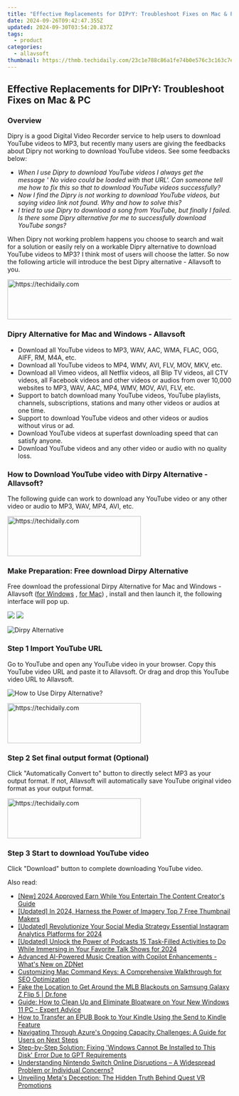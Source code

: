 ```yaml
---
title: "Effective Replacements for DIPrY: Troubleshoot Fixes on Mac & PC"
date: 2024-09-26T09:42:47.355Z
updated: 2024-09-30T03:54:20.837Z
tags:
  - product
categories:
  - allavsoft
thumbnail: https://thmb.techidaily.com/23c1e788c86a1fe74b0e576c3c163c7e8cc36d0f77392a611796a9122444764d.jpg
---
```


## Effective Replacements for DIPrY: Troubleshoot Fixes on Mac & PC

### Overview

Dipry is a good Digital Video Recorder service to help users to download YouTube videos to MP3, but recently many users are giving the feedbacks about Dipry not working to download YouTube videos. See some feedbacks below:

* _When I use Dipry to download YouTube videos I always get the message ' No video could be loaded with that URL'. Can someone tell me how to fix this so that to download YouTube videos successfully?_
* _Now I find the Dipry is not working to download YouTube videos, but saying video link not found. Why and how to solve this?_
* _I tried to use Dipry to download a song from YouTube, but finally I failed. Is there some Dipry alternative for me to successfully download YouTube songs?_

When Dipry not working problem happens you choose to search and wait for a solution or easily rely on a workable Dipry alternative to download YouTube videos to MP3? I think most of users will choose the latter. So now the following article will introduce the best Dipry alternative - Allavsoft to you.

<!-- affiliate ads begin -->
<a href="https://ephamedtechinc.pxf.io/c/5597632/2137226/26400" target="_top" id="2137226">
  <img src="//a.impactradius-go.com/display-ad/26400-2137226" border="0" alt="https://techidaily.com" width="728" height="90"/>
</a>
<img height="0" width="0" src="https://ephamedtechinc.pxf.io/i/5597632/2137226/26400" style="position:absolute;visibility:hidden;" border="0" />
<!-- affiliate ads end -->

### Dipry Alternative for Mac and Windows - Allavsoft

* Download all YouTube videos to MP3, WAV, AAC, WMA, FLAC, OGG, AIFF, RM, M4A, etc.
* Download all YouTube videos to MP4, WMV, AVI, FLV, MOV, MKV, etc.
* Download all Vimeo videos, all Netflix videos, all Blip TV videos, all CTV videos, all Facebook videos and other videos or audios from over 10,000 websites to MP3, WAV, AAC, MP4, WMV, MOV, AVI, FLV, etc.
* Support to batch download many YouTube videos, YouTube playlists, channels, subscriptions, stations and many other videos or audios at one time.
* Support to download YouTube videos and other videos or audios without virus or ad.
* Download YouTube videos at superfast downloading speed that can satisfy anyone.
* Download YouTube videos and any other video or audio with no quality loss.

### How to Download YouTube video with Dirpy Alternative - Allavsoft?

The following guide can work to download any YouTube video or any other video or audio to MP3, WAV, MP4, AVI, etc.

<!-- affiliate ads begin -->
<a href="https://aligracehair.sjv.io/c/5597632/1975836/19272" target="_top" id="1975836">
  <img src="//a.impactradius-go.com/display-ad/19272-1975836" border="0" alt="https://techidaily.com" width="300" height="90"/>
</a>
<img height="0" width="0" src="https://aligracehair.sjv.io/i/5597632/1975836/19272" style="position:absolute;visibility:hidden;" border="0" />
<!-- affiliate ads end -->

### Make Preparation: Free download Dirpy Alternative

Free download the professional Dirpy Alternative for Mac and Windows - Allavsoft ([for Windows](https://tools.techidaily.com/allavsoft/products/) , [for Mac](https://tools.techidaily.com/allavsoft/products/)) , install and then launch it, the following interface will pop up.

[![](https://www.allavsoft.com/how-to/../images/how-to/free-download-win.jpg)](https://tools.techidaily.com/allavsoft/products/) [![](https://www.allavsoft.com/how-to/../images/how-to/free-download-mac.jpg)](https://tools.techidaily.com/allavsoft/products/)

![Dirpy Alternative](https://www.allavsoft.com/how-to/../images/allavsoft/screen-shot-600.jpg)

### Step 1 Import YouTube URL

Go to YouTube and open any YouTube video in your browser. Copy this YouTube video URL and paste it to Allavsoft. Or drag and drop this YouTube video URL to Allavsoft.

![How to Use Dirpy Alternative?](https://www.allavsoft.com/how-to/../images/how-to/download-rtmp-video/download-rtmp-video.jpg)

<!-- affiliate ads begin -->
<a href="https://laganoo.pxf.io/c/5597632/1528693/16446" target="_top" id="1528693">
  <img src="//a.impactradius-go.com/display-ad/16446-1528693" border="0" alt="https://techidaily.com" width="300" height="90"/>
</a>
<img height="0" width="0" src="https://laganoo.pxf.io/i/5597632/1528693/16446" style="position:absolute;visibility:hidden;" border="0" />
<!-- affiliate ads end -->

### Step 2 Set final output format (Optional)

Click "Automatically Convert to" button to directly select MP3 as your output format. If not, Allavsoft will automatically save YouTube original video format as your output format.

<!-- affiliate ads begin -->
<a href="https://laganoo.pxf.io/c/5597632/1484945/16446" target="_top" id="1484945">
  <img src="//a.impactradius-go.com/display-ad/16446-1484945" border="0" alt="https://techidaily.com" width="300" height="90"/>
</a>
<img height="0" width="0" src="https://laganoo.pxf.io/i/5597632/1484945/16446" style="position:absolute;visibility:hidden;" border="0" />
<!-- affiliate ads end -->

### Step 3 Start to download YouTube video

Click "Download" button to complete downloading YouTube video.

<ins class="adsbygoogle"
     style="display:block"
     data-ad-format="autorelaxed"
     data-ad-client="ca-pub-7571918770474297"
     data-ad-slot="1223367746"></ins>

<ins class="adsbygoogle"
     style="display:block"
     data-ad-client="ca-pub-7571918770474297"
     data-ad-slot="8358498916"
     data-ad-format="auto"
     data-full-width-responsive="true"></ins>

<span class="atpl-alsoreadstyle">Also read:</span>
<div><ul>
<li><a href="https://youtube-sure.techidaily.com/024-approved-earn-while-you-entertain-the-content-creators-guide/"><u>[New] 2024 Approved Earn While You Entertain The Content Creator's Guide</u></a></li>
<li><a href="https://eaxpv-info.techidaily.com/updated-in-2024-harness-the-power-of-imagery-top-7-free-thumbnail-makers/"><u>[Updated] In 2024, Harness the Power of Imagery Top 7 Free Thumbnail Makers</u></a></li>
<li><a href="https://instagram-clips.techidaily.com/updated-revolutionize-your-social-media-strategy-essential-instagram-analytics-platforms-for-2024/"><u>[Updated] Revolutionize Your Social Media Strategy Essential Instagram Analytics Platforms for 2024</u></a></li>
<li><a href="https://vp-tips.techidaily.com/updated-unlock-the-power-of-podcasts-15-task-filled-activities-to-do-while-immersing-in-your-favorite-talk-shows-for-2024/"><u>[Updated] Unlock the Power of Podcasts 15 Task-Filled Activities to Do While Immersing in Your Favorite Talk Shows for 2024</u></a></li>
<li><a href="https://win-fantastic.techidaily.com/advanced-ai-powered-music-creation-with-copilot-enhancements-whats-new-on-zdnet/"><u>Advanced AI-Powered Music Creation with Copilot Enhancements - What's New on ZDNet</u></a></li>
<li><a href="https://win-fantastic.techidaily.com/customizing-mac-command-keys-a-comprehensive-walkthrough-for-seo-optimization/"><u>Customizing Mac Command Keys: A Comprehensive Walkthrough for SEO Optimization</u></a></li>
<li><a href="https://fake-location.techidaily.com/fake-the-location-to-get-around-the-mlb-blackouts-on-samsung-galaxy-z-flip-5-drfone-by-drfone-virtual-android/"><u>Fake the Location to Get Around the MLB Blackouts on Samsung Galaxy Z Flip 5 | Dr.fone</u></a></li>
<li><a href="https://win-fantastic.techidaily.com/guide-how-to-clean-up-and-eliminate-bloatware-on-your-new-windows-11-pc-expert-advice/"><u>Guide: How to Clean Up and Eliminate Bloatware on Your New Windows 11 PC - Expert Advice</u></a></li>
<li><a href="https://blog-min.techidaily.com/how-to-transfer-an-epub-book-to-your-kindle-using-the-send-to-kindle-feature/"><u>How to Transfer an EPUB Book to Your Kindle Using the Send to Kindle Feature</u></a></li>
<li><a href="https://win-fantastic.techidaily.com/navigating-through-azures-ongoing-capacity-challenges-a-guide-for-users-on-next-steps/"><u>Navigating Through Azure's Ongoing Capacity Challenges: A Guide for Users on Next Steps</u></a></li>
<li><a href="https://tech-haven.techidaily.com/step-by-step-solution-fixing-windows-cannot-be-installed-to-this-disk-error-due-to-gpt-requirements/"><u>Step-by-Step Solution: Fixing 'Windows Cannot Be Installed to This Disk' Error Due to GPT Requirements</u></a></li>
<li><a href="https://techno-recovery.techidaily.com/understanding-nintendo-switch-online-disruptions-a-widespread-problem-or-individual-concerns/"><u>Understanding Nintendo Switch Online Disruptions – A Widespread Problem or Individual Concerns?</u></a></li>
<li><a href="https://tech-recovery.techidaily.com/unveiling-metas-deception-the-hidden-truth-behind-quest-vr-promotions/"><u>Unveiling Meta's Deception: The Hidden Truth Behind Quest VR Promotions</u></a></li>
</ul></div>

